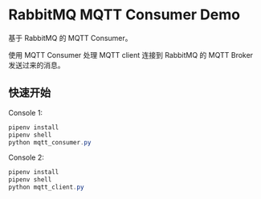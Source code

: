 # RabbitMQ MQTT Consumer Demo

基于 RabbitMQ 的 MQTT Consumer。

使用 MQTT Consumer 处理 MQTT client 连接到 RabbitMQ 的 MQTT Broker 发送过来的消息。

## 快速开始

Console 1:

```PowerShell
pipenv install
pipenv shell
python mqtt_consumer.py
```

Console 2:

```PowerShell
pipenv install
pipenv shell
python mqtt_client.py
```
